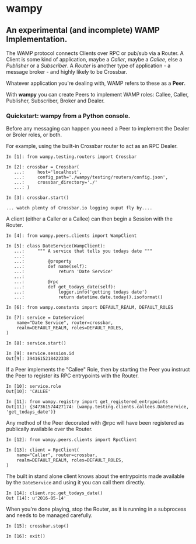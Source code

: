 # wampy

## An experimental (and incomplete) WAMP Implementation.

The WAMP protocol connects Clients over RPC or pub/sub via a Router. A Client is some kind of application, maybe a *Caller*, maybe a *Callee*, else a *Publisher* or a *Subscriber*. A *Router* is another type of application - a message broker - and highly likely to be Crossbar.

Whatever application you're dealing with, WAMP refers to these as a __Peer__.

With __wampy__ you can create Peers to implement WAMP roles: Callee, Caller, Publisher, Subscriber, Broker and Dealer.

### Quickstart: wampy from a Python console.

Before any messaging can happen you need a Peer to implement the Dealer or Broler roles, or both.

For example, using the built-in Crossbar router to act as an RPC Dealer.

	In [1]: from wampy.testing.routers import Crossbar

	In [2]: crossbar = Crossbar(
	   ...: 	host='localhost',
       ...: 	config_path='./wampy/testing/routers/config.json',
       ...: 	crossbar_directory='./'
       ...: )

    In [3]: crossbar.start()

    ... watch plenty of Crossbar.io logging ouput fly by....

A client (either a Caller or a Callee) can then begin a Session with the Router.

	In [4]: from wampy.peers.clients import WampClient

	In [5]: class DateService(WampClient):
	   ...: 	""" A service that tells you todays date """
	   ...: 	
	   ...: 	    @property
	   ...: 	    def name(self):
	   ...: 	        return 'Date Service'
	   ...: 	
	   ...: 	    @rpc
	   ...: 	    def get_todays_date(self):
	   ...: 	        logger.info('getting todays date')
	   ...: 	        return datetime.date.today().isoformat()

	In [6]: from wampy.constants import DEFAULT_REALM, DEFAULT_ROLES

	In [7]: service = DateService(
        name="Date Service", router=crossbar,
        realm=DEFAULT_REALM, roles=DEFAULT_ROLES,
    )

	In [8]: service.start()

	In [9]: service.session.id
	Out[9]: 3941615218422338

If a Peer implements the "Callee" Role, then by starting the Peer you instruct the Peer to register its RPC entrypoints with the Router.

	In [10]: service.role
	Out[10]: 'CALLEE' 

	In [11]: from wampy.registry import get_registered_entrypoints
	Out[11]: {347361574427174: (wampy.testing.clients.callees.DateService, 'get_todays_date')}

Any method of the Peer decorated with @rpc will have been registered as publically availabile over the Router.

	In [12]: from wampy.peers.clients import RpcClient

	In [13]: client = RpcClient(
        name="Caller", router=crossbar,
        realm=DEFAULT_REALM, roles=DEFAULT_ROLES,
    )

The built in stand alone client knows about the entrypoints made available by the ``DateService`` and using it you can call them directly.

	In [14]: client.rpc.get_todays_date()
	Out [14]: u'2016-05-14'

When you're done playing, stop the Router, as it is running in a subprocess and needs to be managed carefully.

	In [15]: crossbar.stop()

	In [16]: exit()
